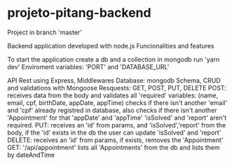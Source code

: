 # projeto-pitang-backend

Project in branch 'master'

Backend application developed with node.js
Funcionalities and features

To start the application create a db and a collection in mongodb
run 'yarn dev'
Enviroment variables: 'PORT' and 'DATABASE_URL'

API Rest using Express, Middlewares
Database: mongodb
Schema, CRUD and validations with Mongoose
Resquests: GET, POST, PUT, DELETE
POST: receives data from the body and validates all 'required' variables: (name, email, cpf, birthDate, appDate, appTime) checks if there isn't another 'email' and 'cpf' already registred in database, also checks if there isn't another 'Appointment' for that 'appDate' and 'appTime'
'isSolved' and 'report' aren't required.
PUT: receives an 'id' from params, and 'isSolved','report' from the body, if the 'id' exists in the db the user can update 'isSolved' and 'report'
DELETE: receives an 'id' from params, if exists, removes the 'Appointment' 
GET: '/api/appointment' lists all 'Appointments' from the db and lists them by dateAndTime





